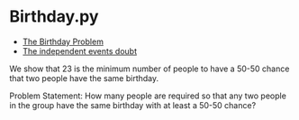 # Birthday.py

* [The Birthday Problem](https://www.youtube.com/watch?v=KtT_cgMzHx8)
* [The independent events doubt](https://stats.stackexchange.com/questions/236068/birthday-problem-independent-events)

We show that 23 is the minimum number of people to have a 50-50 chance that two people have the same birthday. 

Problem Statement: How many people are required so that any two people in the group have the same birthday with at least a 50-50 chance?